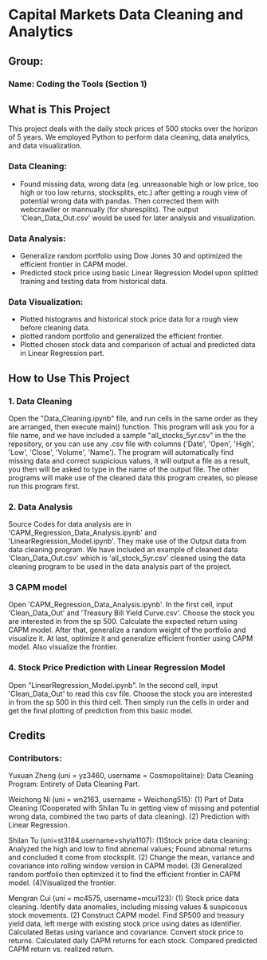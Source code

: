 # Capital Markets Data Cleaning and Analytics 

## Group: 
### Name: Coding the Tools  (Section 1)

## What is This Project
This project deals with the daily stock prices of 500 stocks over the horizon of 5 years. We employed Python to perform data cleaning, data analytics, and data visualization. 

### Data Cleaning: 
* Found missing data, wrong data (eg. unreasonable high or low price, too high or too low returns, stocksplits, etc.) after getting a rough view of potential wrong data with pandas. Then corrected them with webcrawller or mannually (for sharesplits). The output 'Clean_Data_Out.csv' would be used for later analysis and visualization. 

### Data Analysis:
* Generalize random portfolio using Dow Jones 30 and optimized the efficient frontier in CAPM model.
* Predicted stock price using basic Linear Regression Model upon splitted training and testing data from historical data.

### Data Visualization:
* Plotted histograms and historical stock price data for a rough view before cleaning data.
* plotted random portfolio and generalized the efficient frontier.
* Plotted chosen stock data and comparison of actual and predicted data in Linear Regression part.
                                

## How to Use This Project
### 1. Data Cleaning
Open the "Data_Cleaning.ipynb" file, and run cells in the same order as they are arranged, then execute main() function. This program will ask you for a file name, and we have included a sample "all_stocks_5yr.csv" in the the repository, or you can use any .csv file with columns ('Date', 'Open', 'High', 'Low', 'Close', 'Volume', 'Name'). The program will automatically find missing data and correct suspicious values, it will output a file as a result, you then will be asked to type in the name of the output file. 
The other programs will make use of the cleaned data this program creates, so please run this program first. 

### 2. Data Analysis
Source Codes for data analysis are in 'CAPM_Regression_Data_Analysis.ipynb' and 'LinearRegression_Model.ipynb'. They make use of the Output data from data cleaning program. We have included an example of cleaned data 'Clean_Data_Out.csv' which is 'all_stock_5yr.csv' cleaned using the data cleaning program to be used in the data analysis part of the project. 

### 3 CAPM model
Open 'CAPM_Regression_Data_Analysis.ipynb'.  In the first cell, input 'Clean_Data_Out' and 'Treasury Bill Yield Curve.csv'. Choose the stock you are interested in from the sp 500. Calculate the expected return using CAPM model. After that, generalize a random weight of the portfolio and visualize it. At last, optimize it and generalize efficient frontier using CAPM model. Also visualize the frontier.

### 4. Stock Price Prediction with Linear Regression Model
Open "LinearRegression_Model.ipynb". In the second cell, input 'Clean_Data_Out' to read this csv file. Choose the stock you are interested in from the sp 500 in this third cell. Then simply run the cells in order and get the final plotting of prediction from this basic model.
   
## Credits
### Contributors:

Yuxuan Zheng (uni = yz3460, username = Cosmopolitaine): Data Cleaning Program: Entirety of Data Cleaning Part.

Weichong Ni (uni = wn2163, username = Weichong515): (1) Part of Data Cleaning (Cooperated with Shilan Tu in getting view of missing and potential wrong data, combined the two parts of data cleaning).  (2) Prediction with Linear Regression.

Shilan Tu (uni=st3184,username=shyla1107): (1)Stock price data cleaning: Analyzed the high and low to find abnomal values; Found abnomal returns and concluded it come from stocksplit. (2) Change the mean, variance and covariance into rolling window version in CAPM model. (3) Generalized random portfolio then optimized it to find the efficient frontier in CAPM model. (4)Visualized the frontier.

Mengran Cui (uni = mc4575, username=mcui123): (1) Stock price data cleaning. Identify data anomalies, including missing values & suspicoous stock movements. (2) Construct CAPM model. Find SP500 and treasury yield data, left merge with existing stock price using dates as identifier.  Calculated Betas using variance and covariance. Convert stock price to returns. Calculated daily CAPM returns for each stock. Compared predicted CAPM return vs. realized return. 
